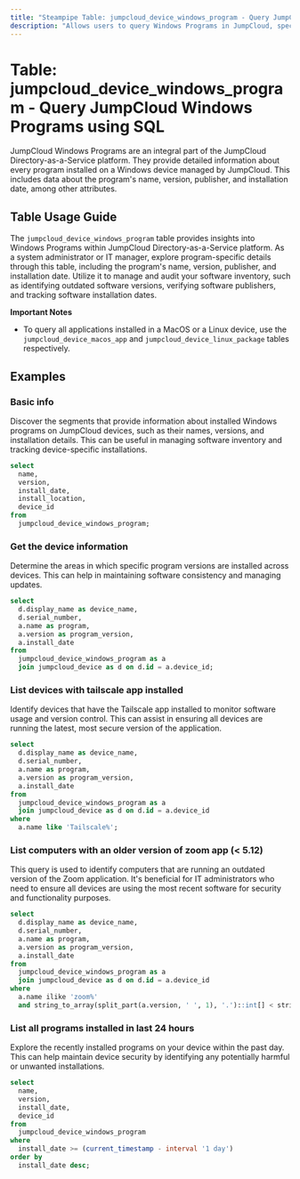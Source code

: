 ```yaml
---
title: "Steampipe Table: jumpcloud_device_windows_program - Query JumpCloud Windows Programs using SQL"
description: "Allows users to query Windows Programs in JumpCloud, specifically the details of each program installed on a Windows device, providing insights into device software inventory."
---
```


# Table: jumpcloud_device_windows_program - Query JumpCloud Windows Programs using SQL

JumpCloud Windows Programs are an integral part of the JumpCloud Directory-as-a-Service platform. They provide detailed information about every program installed on a Windows device managed by JumpCloud. This includes data about the program's name, version, publisher, and installation date, among other attributes.

## Table Usage Guide

The `jumpcloud_device_windows_program` table provides insights into Windows Programs within JumpCloud Directory-as-a-Service platform. As a system administrator or IT manager, explore program-specific details through this table, including the program's name, version, publisher, and installation date. Utilize it to manage and audit your software inventory, such as identifying outdated software versions, verifying software publishers, and tracking software installation dates.

**Important Notes**
- To query all applications installed in a MacOS or a Linux device, use the `jumpcloud_device_macos_app` and `jumpcloud_device_linux_package` tables respectively.

## Examples

### Basic info
Discover the segments that provide information about installed Windows programs on JumpCloud devices, such as their names, versions, and installation details. This can be useful in managing software inventory and tracking device-specific installations.

```sql
select
  name,
  version,
  install_date,
  install_location,
  device_id
from
  jumpcloud_device_windows_program;
```

### Get the device information
Determine the areas in which specific program versions are installed across devices. This can help in maintaining software consistency and managing updates.

```sql
select
  d.display_name as device_name,
  d.serial_number,
  a.name as program,
  a.version as program_version,
  a.install_date
from
  jumpcloud_device_windows_program as a
  join jumpcloud_device as d on d.id = a.device_id;
```

### List devices with tailscale app installed
Identify devices that have the Tailscale app installed to monitor software usage and version control. This can assist in ensuring all devices are running the latest, most secure version of the application.

```sql
select
  d.display_name as device_name,
  d.serial_number,
  a.name as program,
  a.version as program_version,
  a.install_date
from
  jumpcloud_device_windows_program as a
  join jumpcloud_device as d on d.id = a.device_id
where
  a.name like 'Tailscale%';
```

### List computers with an older version of zoom app (< 5.12)
This query is used to identify computers that are running an outdated version of the Zoom application. It's beneficial for IT administrators who need to ensure all devices are using the most recent software for security and functionality purposes.

```sql
select
  d.display_name as device_name,
  d.serial_number,
  a.name as program,
  a.version as program_version,
  a.install_date
from
  jumpcloud_device_windows_program as a
  join jumpcloud_device as d on d.id = a.device_id
where
  a.name ilike 'zoom%'
  and string_to_array(split_part(a.version, ' ', 1), '.')::int[] < string_to_array('5.12', '.')::int[];
```

### List all programs installed in last 24 hours
Explore the recently installed programs on your device within the past day. This can help maintain device security by identifying any potentially harmful or unwanted installations.

```sql
select
  name,
  version,
  install_date,
  device_id
from
  jumpcloud_device_windows_program
where
  install_date >= (current_timestamp - interval '1 day')
order by
  install_date desc;
```